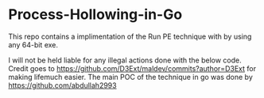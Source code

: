 # Process-Hollowing-in-Go
This repo contains a implimentation of the Run PE technique with by using any 64-bit exe.

I will not be held liable for any illegal actions done with the below code.
Credit goes to https://github.com/D3Ext/maldev/commits?author=D3Ext for making lifemuch easier.
The main POC of the technique in go was done by https://github.com/abdullah2993
